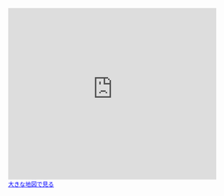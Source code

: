 <iframe width="425" height="350" frameborder="0" scrolling="no" marginheight="0" marginwidth="0" src="http://maps.google.co.jp/maps?client=safari&amp;q=%E3%81%8A%E8%85%B9%E6%B8%9B%E3%81%A3%E3%81%9F&amp;oe=UTF-8&amp;hl=ja&amp;ie=UTF8&amp;hq=%E3%81%8A%E8%85%B9%E6%B8%9B%E3%81%A3%E3%81%9F&amp;hnear=%E7%9F%B3%E5%B7%9D%E7%9C%8C%E9%87%91%E6%B2%A2%E5%B8%82&amp;radius=15000&amp;brcurrent=3,0x34674e0fd77f192f:0xf54275d47c665244,0&amp;ll=36.033732,137.177107&amp;spn=5.117465,6.222214&amp;output=embed"></iframe><br /><small><a href="http://maps.google.co.jp/maps?client=safari&amp;q=%E3%81%8A%E8%85%B9%E6%B8%9B%E3%81%A3%E3%81%9F&amp;oe=UTF-8&amp;hl=ja&amp;ie=UTF8&amp;hq=%E3%81%8A%E8%85%B9%E6%B8%9B%E3%81%A3%E3%81%9F&amp;hnear=%E7%9F%B3%E5%B7%9D%E7%9C%8C%E9%87%91%E6%B2%A2%E5%B8%82&amp;radius=15000&amp;brcurrent=3,0x34674e0fd77f192f:0xf54275d47c665244,0&amp;ll=36.033732,137.177107&amp;spn=5.117465,6.222214&amp;source=embed" style="color:#0000FF;text-align:left">大きな地図で見る</a></small>

